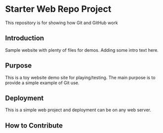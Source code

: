 # Starter Web Repo Project

This repository is for showing how Git and GitHub work

## Introduction

Sample website with plenty of files for demos. Adding some intro text here.

## Purpose

This is a toy website demo site for playing/testing. The main purpose is to provide a simple example of Git use.

## Deployment

This is a simple web project and deployment can be on any web server.

## How to Contribute